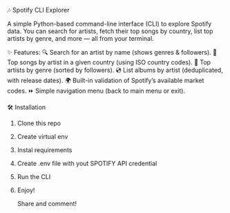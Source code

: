 🎶 Spotify CLI Explorer

A simple Python-based command-line interface (CLI) to explore Spotify data.
You can search for artists, fetch their top songs by country, list top artists by genre, and more — all from your terminal.


✨ Features:
🔍 Search for an artist by name (shows genres & followers).
🎵 Top songs by artist in a given country (using ISO country codes).
🎸 Top artists by genre (sorted by followers).
💿 List albums by artist (deduplicated, with release dates).
🌍 Built-in validation of Spotify’s available market codes.
⏩ Simple navigation menu (back to main menu or exit).

🛠️ Installation
1. Clone this repo
2. Create virtual env
3. Instal requirements
4. Create .env file with yout SPOTIFY API credential
5. Run the CLI
6. Enjoy!

   Share and comment!
   
